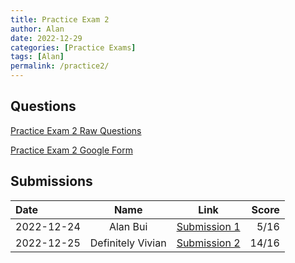 ```yaml
---
title: Practice Exam 2
author: Alan
date: 2022-12-29
categories: [Practice Exams]
tags: [Alan]
permalink: /practice2/
---
```


## Questions

[Practice Exam 2 Raw Questions](/music-history/practice2qs/)

[Practice Exam 2 Google Form](https://docs.google.com/forms/d/1OHwS1zneLyWBHpLEg1F457x0YbGrntZQzD3mvujMHNA)



## Submissions

| Date      | Name | Link | Score     | 
| :---        |    :----:  | :----: |          ---: |
| 2022-12-24 | Alan Bui | [Submission 1](/music-history/practice1/sub1) | 5/16 |
| 2022-12-25 | Definitely Vivian | [Submission 2](/music-history/practice1/sub2) | 14/16 |